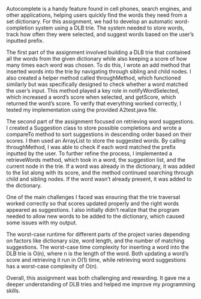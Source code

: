 Autocomplete is a handy feature found in cell phones, search engines, and other applications, helping users quickly find the words they need from a set dictionary. For this assignment, we had to develop an automatic word-completion system using a DLB trie. The system needed to store words, track how often they were selected, and suggest words based on the user’s inputted prefix.

The first part of the assignment involved building a DLB trie that contained all the words from the given dictionary while also keeping a score of how many times each word was chosen. To do this, I wrote an add method that inserted words into the trie by navigating through sibling and child nodes. I also created a helper method called throughMethod, which functioned similarly but was specifically designed to check whether a word matched the user’s input. This method played a key role in notifyWordSelected, which increased a word’s score when selected, and getScore, which returned the word’s score. To verify that everything worked correctly, I tested my implementation using the provided A2test.java file.

The second part of the assignment focused on retrieving word suggestions. I created a Suggestion class to store possible completions and wrote a compareTo method to sort suggestions in descending order based on their scores. I then used an ArrayList to store the suggested words. By calling throughMethod, I was able to check if each word matched the prefix inputted by the user. To further refine the process, I implemented a retrieveWords method, which took in a word, the suggestion list, and the current node in the trie. If a word was already in the dictionary, it was added to the list along with its score, and the method continued searching through child and sibling nodes. If the word wasn’t already present, it was added to the dictionary.

One of the main challenges I faced was ensuring that the trie traversal worked correctly so that scores updated properly and the right words appeared as suggestions. I also initially didn’t realize that the program needed to allow new words to be added to the dictionary, which caused some issues with my output.

The worst-case runtime for different parts of the project varies depending on factors like dictionary size, word length, and the number of matching suggestions. The worst-case time complexity for inserting a word into the DLB trie is O(n), where n is the length of the word. Both updating a word’s score and retrieving it run in O(1) time, while retrieving word suggestions has a worst-case complexity of O(n).

Overall, this assignment was both challenging and rewarding. It gave me a deeper understanding of DLB tries and helped me improve my programming skills.
